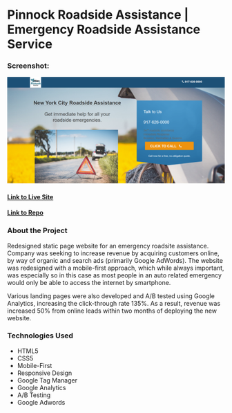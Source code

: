 # Pinnock Roadside Assistance | Emergency Roadside Assistance Service



### Screenshot:
  ![Screenshot](public/images/homepage.png)
  
#### [Link to Live Site](https://pinnock-roadside.000webhostapp.com/)  
#### [Link to Repo](https://github.com/Arathurs/Roadside_Assistance_Site.git)  

### About the Project

Redesigned static page website for an emergency roadsite assistance. Company was seeking to increase revenue by acquiring customers online, by way of organic and search ads (primarily Google AdWords). The website was redesigned with a mobile-first approach, which while always important, was especially so in this case as most people in an auto related emergency would only be able to access the internet by smartphone.

Various landing pages were also developed and A/B tested using Google Analytics, increasing the click-through rate 135%. As a result, revenue was increased 50% from online leads within two months of deploying the new website.


### Technologies Used
- HTML5
- CSS5
- Mobile-First
- Responsive Design
- Google Tag Manager
- Google Analytics
- A/B Testing
- Google Adwords